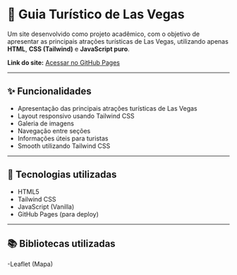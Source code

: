 # 🌆 Guia Turístico de Las Vegas

Um site desenvolvido como projeto acadêmico, com o objetivo de apresentar as principais atrações turísticas de Las Vegas, utilizando apenas **HTML**, **CSS (Tailwind)** e **JavaScript puro**.


**Link do site:** [Acessar no GitHub Pages](https://gmendeszz.github.io/LasVegasTour/)

---

## ✨ Funcionalidades

- Apresentação das principais atrações turísticas de Las Vegas
- Layout responsivo usando Tailwind CSS
- Galeria de imagens
- Navegação entre seções
- Informações úteis para turistas
- Smooth utilizando Tailwind CSS

---

## 🚀 Tecnologias utilizadas

- HTML5
- Tailwind CSS
- JavaScript (Vanilla)
- GitHub Pages (para deploy)

---

## 📚 Bibliotecas utilizadas

-Leaflet (Mapa)
